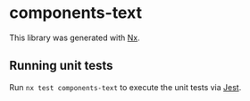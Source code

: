 # components-text

This library was generated with [Nx](https://nx.dev).

## Running unit tests

Run `nx test components-text` to execute the unit tests via [Jest](https://jestjs.io).
